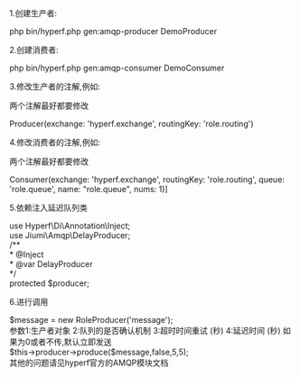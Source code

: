 <p>1.创建生产者:</p>
php bin/hyperf.php gen:amqp-producer DemoProducer
<p>2.创建消费者:</p>
php bin/hyperf.php gen:amqp-consumer DemoConsumer
<p>3.修改生产者的注解,例如:</p>
<p>两个注解最好都要修改</p>
Producer(exchange: 'hyperf.exchange', routingKey: 'role.routing')
<p>4.修改消费者的注解,例如:</p>
<p>两个注解最好都要修改</p>
Consumer(exchange: 'hyperf.exchange', routingKey: 'role.routing', queue: 'role.queue', name: "role.queue", nums: 1)]
<p>5.依赖注入延迟队列类</p>
use Hyperf\Di\Annotation\Inject;
<br>
use Jiumi\Amqp\DelayProducer;
<br>
/**
<br>
 * @Inject
<br>
 * @var DelayProducer
<br>
 */
<br>
protected $producer;
<p>6.进行调用</p>
$message = new RoleProducer('message');
<br>
参数1:生产者对象 2:队列的是否确认机制 3:超时时间重试 (秒) 4:延迟时间 (秒) 如果为0或者不传,默认立即发送
<br>
$this->producer->produce($message,false,5,5);
<br>
其他的问题请见hyperf官方的AMQP模块文档
